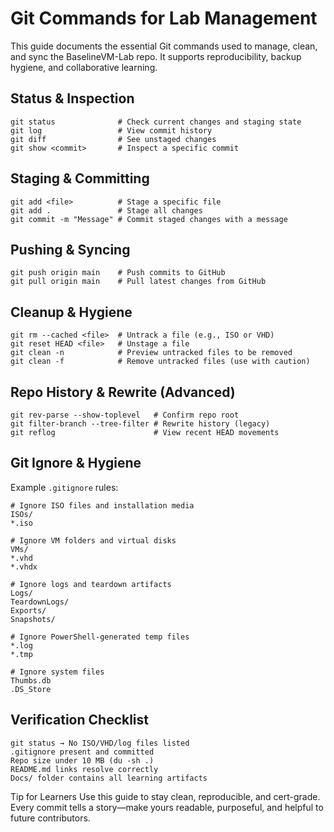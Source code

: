 # Git Commands for Lab Management

This guide documents the essential Git commands used to manage, clean, and sync the BaselineVM-Lab repo. It supports reproducibility, backup hygiene, and collaborative learning.

## Status & Inspection
```
git status              # Check current changes and staging state
git log                 # View commit history
git diff                # See unstaged changes
git show <commit>       # Inspect a specific commit

```
## Staging & Committing
```
git add <file>          # Stage a specific file
git add .               # Stage all changes
git commit -m "Message" # Commit staged changes with a message

```
## Pushing & Syncing
```
git push origin main    # Push commits to GitHub
git pull origin main    # Pull latest changes from GitHub

```
## Cleanup & Hygiene
```
git rm --cached <file>  # Untrack a file (e.g., ISO or VHD)
git reset HEAD <file>   # Unstage a file
git clean -n            # Preview untracked files to be removed
git clean -f            # Remove untracked files (use with caution)

```
## Repo History & Rewrite (Advanced)
```
git rev-parse --show-toplevel   # Confirm repo root
git filter-branch --tree-filter # Rewrite history (legacy)
git reflog                      # View recent HEAD movements

```

## Git Ignore & Hygiene

Example `.gitignore` rules:

```plaintext
# Ignore ISO files and installation media
ISOs/
*.iso

# Ignore VM folders and virtual disks
VMs/
*.vhd
*.vhdx

# Ignore logs and teardown artifacts
Logs/
TeardownLogs/
Exports/
Snapshots/

# Ignore PowerShell-generated temp files
*.log
*.tmp

# Ignore system files
Thumbs.db
.DS_Store
```

## Verification Checklist

```plaintext
git status → No ISO/VHD/log files listed
.gitignore present and committed
Repo size under 10 MB (du -sh .)
README.md links resolve correctly
Docs/ folder contains all learning artifacts
```

Tip for Learners
Use this guide to stay clean, reproducible, and cert-grade. Every commit tells a story—make yours readable, purposeful, and helpful to future contributors.